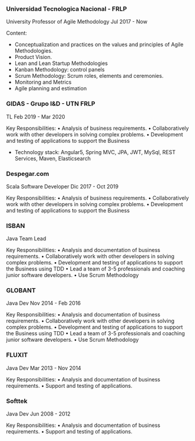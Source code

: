 ### Universidad Tecnologica Nacional - FRLP
University Professor of Agile Methodology
Jul 2017 - Now

Content:
* Conceptualization and practices on the values and principles of Agile Methodologies.
* Product Vision.
* Lean and Lean Startup Methodologies
* Kanban Methodology: control panels
* Scrum Methodology: Scrum roles, elements and ceremonies.
* Monitoring and Metrics
* Agile planning and estimation

### GIDAS - Grupo I&D - UTN FRLP
TL
Feb 2019 - Mar 2020

Key Responsibilities:
• Analysis of business requirements.
• Collaboratively work with other developers in solving complex problems.
• Development and testing of applications to support the Business

* Technology stack: Angular5, Spring MVC, JPA, JWT, MySql, REST Services, Maven, Elasticsearch

### Despegar.com
Scala Software Developer
Dic 2017 - Oct 2019
 
 Key Responsibilities:
 • Analysis of business requirements.
 • Collaboratively work with other developers in solving complex problems. 
 • Development and testing of applications to support the Business
 
### ISBAN
 Java Team Lead 
  
 Key Responsibilities:
 • Analysis and documentation of business requirements.
 • Collaboratively work with other developers in solving complex problems. 
 • Development and testing of applications to support the Business using TDD
 • Lead a team of 3-5 professionals and coaching junior software developers.
 • Use Scrum Methodology

### GLOBANT
Java Dev
Nov 2014 - Feb 2016

Key Responsibilities:
 • Analysis and documentation of business requirements.
 • Collaboratively work with other developers in solving complex problems. 
 • Development and testing of applications to support the Business using TDD
 • Lead a team of 3-5 professionals and coaching junior software developers.
 • Use Scrum Methodology
 
### FLUXIT
 Java Dev
 Mar 2013 - Nov 2014
 
 Key Responsibilities:
 • Analysis and documentation of business requirements.
 • Support and testing of applications.
 
### Softtek
 Java Dev
 Jun 2008 - 2012
 
  Key Responsibilities:
  • Analysis and documentation of business requirements.
  • Support and testing of applications.